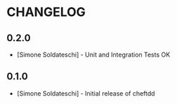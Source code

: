 # CHANGELOG

## 0.2.0
- [Simone Soldateschi] - Unit and Integration Tests OK

## 0.1.0
- [Simone Soldateschi] - Initial release of cheftdd

